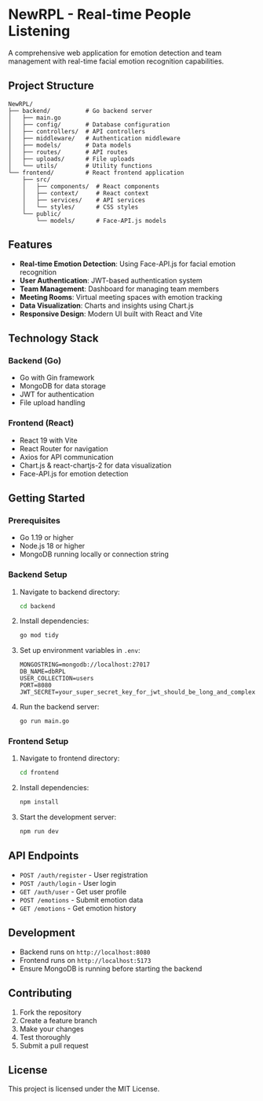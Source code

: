 # NewRPL - Real-time People Listening

A comprehensive web application for emotion detection and team management with real-time facial emotion recognition capabilities.

## Project Structure

```
NewRPL/
├── backend/          # Go backend server
│   ├── main.go
│   ├── config/       # Database configuration
│   ├── controllers/  # API controllers
│   ├── middleware/   # Authentication middleware
│   ├── models/       # Data models
│   ├── routes/       # API routes
│   ├── uploads/      # File uploads
│   └── utils/        # Utility functions
└── frontend/         # React frontend application
    ├── src/
    │   ├── components/  # React components
    │   ├── context/     # React context
    │   ├── services/    # API services
    │   └── styles/      # CSS styles
    └── public/
        └── models/      # Face-API.js models
```

## Features

- **Real-time Emotion Detection**: Using Face-API.js for facial emotion recognition
- **User Authentication**: JWT-based authentication system
- **Team Management**: Dashboard for managing team members
- **Meeting Rooms**: Virtual meeting spaces with emotion tracking
- **Data Visualization**: Charts and insights using Chart.js
- **Responsive Design**: Modern UI built with React and Vite

## Technology Stack

### Backend (Go)
- Go with Gin framework
- MongoDB for data storage
- JWT for authentication
- File upload handling

### Frontend (React)
- React 19 with Vite
- React Router for navigation
- Axios for API communication
- Chart.js & react-chartjs-2 for data visualization
- Face-API.js for emotion detection

## Getting Started

### Prerequisites
- Go 1.19 or higher
- Node.js 18 or higher
- MongoDB running locally or connection string

### Backend Setup
1. Navigate to backend directory:
   ```bash
   cd backend
   ```

2. Install dependencies:
   ```bash
   go mod tidy
   ```

3. Set up environment variables in `.env`:
   ```
   MONGOSTRING=mongodb://localhost:27017
   DB_NAME=dbRPL
   USER_COLLECTION=users
   PORT=8080
   JWT_SECRET=your_super_secret_key_for_jwt_should_be_long_and_complex
   ```

4. Run the backend server:
   ```bash
   go run main.go
   ```

### Frontend Setup
1. Navigate to frontend directory:
   ```bash
   cd frontend
   ```

2. Install dependencies:
   ```bash
   npm install
   ```

3. Start the development server:
   ```bash
   npm run dev
   ```

## API Endpoints

- `POST /auth/register` - User registration
- `POST /auth/login` - User login
- `GET /auth/user` - Get user profile
- `POST /emotions` - Submit emotion data
- `GET /emotions` - Get emotion history

## Development

- Backend runs on `http://localhost:8080`
- Frontend runs on `http://localhost:5173`
- Ensure MongoDB is running before starting the backend

## Contributing

1. Fork the repository
2. Create a feature branch
3. Make your changes
4. Test thoroughly
5. Submit a pull request

## License

This project is licensed under the MIT License.
